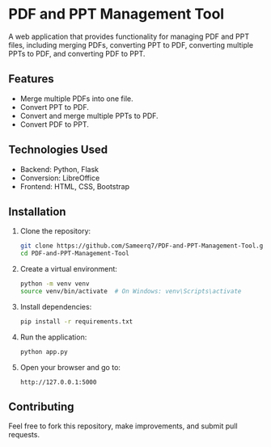 # PDF and PPT Management Tool

A web application that provides functionality for managing PDF and PPT files, including merging PDFs, converting PPT to PDF, converting multiple PPTs to PDF, and converting PDF to PPT.

## Features
- Merge multiple PDFs into one file.
- Convert PPT to PDF.
- Convert and merge multiple PPTs to PDF.
- Convert PDF to PPT.

## Technologies Used
- Backend: Python, Flask
- Conversion: LibreOffice
- Frontend: HTML, CSS, Bootstrap

## Installation
1. Clone the repository:
   ```bash
   git clone https://github.com/Sameerq7/PDF-and-PPT-Management-Tool.git
   cd PDF-and-PPT-Management-Tool
   ```
2. Create a virtual environment:
   ```bash
   python -m venv venv
   source venv/bin/activate  # On Windows: venv\Scripts\activate
   ```
3. Install dependencies:
   ```bash
   pip install -r requirements.txt
   ```
4. Run the application:
   ```bash
   python app.py
   ```
5. Open your browser and go to:
   ```
   http://127.0.0.1:5000
   ```

## Contributing
Feel free to fork this repository, make improvements, and submit pull requests.
```
